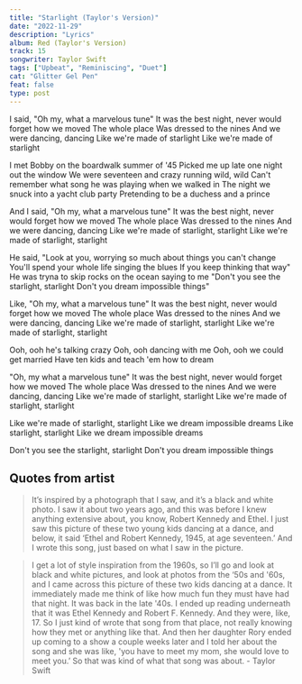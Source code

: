 ```yaml
---
title: "Starlight (Taylor's Version)"
date: "2022-11-29"
description: "Lyrics"
album: Red (Taylor's Version)
track: 15
songwriter: Taylor Swift
tags: ["Upbeat", "Reminiscing", "Duet"]
cat: "Glitter Gel Pen"
feat: false
type: post
---
```


<p className="chorus">
I said, "Oh my, what a marvelous tune"
It was the best night, never would forget how we moved
The whole place
Was dressed to the nines
And we were dancing, dancing
Like we're made of starlight
Like we're made of starlight
</p>
<p className="verse-one">
I met Bobby on the boardwalk summer of '45
Picked me up late one night out the window
We were seventeen and crazy running wild, wild
Can't remember what song he was playing when we walked in
The night we snuck into a yacht club party
Pretending to be a duchess and a prince
</p>
<p className="chorus">
And I said, "Oh my, what a marvelous tune"
It was the best night, never would forget how we moved
The whole place
Was dressed to the nines
And we were dancing, dancing
Like we're made of starlight, starlight
Like we're made of starlight, starlight
</p>
<p className="verse-two">
He said, "Look at you, worrying so much about things you can't change
You'll spend your whole life singing the blues
If you keep thinking that way"
He was tryna to skip rocks on the ocean saying to me
"Don't you see the starlight, starlight
Don't you dream impossible things"
</p>
<p className="chorus">
Like, "Oh my, what a marvelous tune"
It was the best night, never would forget how we moved
The whole place
Was dressed to the nines
And we were dancing, dancing
Like we're made of starlight, starlight
Like we're made of starlight, starlight
</p>
<p className="bridge">
Ooh, ooh he's talking crazy
Ooh, ooh dancing with me
Ooh, ooh we could get married
Have ten kids and teach 'em how to dream
</p>
<p className="chorus">
"Oh, my what a marvelous tune"
It was the best night, never would forget how we moved
The whole place
Was dressed to the nines
And we were dancing, dancing
Like we're made of starlight, starlight
Like we're made of starlight, starlight
</p>
<p className="breakdown">
Like we're made of starlight, starlight
Like we dream impossible dreams
Like starlight, starlight
Like we dream impossible dreams
</p>
<p className="outro">
Don't you see the starlight, starlight
Don't you dream impossible things
</p>

## Quotes from artist

<blockquote cite="https://www.youtube.com/watch?v=M-7x-UZMI5Q&t=37s">
It’s inspired by a photograph that I saw, and it’s a black and white photo. I saw it about two years ago, and this was before I knew anything extensive about, you know, Robert Kennedy and Ethel. I just saw this picture of these two young kids dancing at a dance, and below, it said ‘Ethel and Robert Kennedy, 1945, at age seventeen.’ And I wrote this song, just based on what I saw in the picture.
</blockquote>

<blockquote>
I get a lot of style inspiration from the 1960s, so I’ll go and look at black and white pictures, and look at photos from the ‘50s and '60s, and I came across this picture of these two kids dancing at a dance. It immediately made me think of like how much fun they must have had that night. It was back in the late '40s. I ended up reading underneath that it was Ethel Kennedy and Robert F. Kennedy. And they were, like, 17. So I just kind of wrote that song from that place, not really knowing how they met or anything like that. And then her daughter Rory ended up coming to a show a couple weeks later and I told her about the song and she was like, 'you have to meet my mom, she would love to meet you.’ So that was kind of what that song was about. - Taylor Swift
</blockquote>
